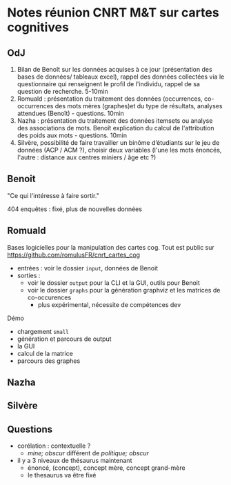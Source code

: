 # Notes réunion CNRT M&T sur cartes cognitives

## OdJ

1. Bilan de Benoît sur les données acquises à ce jour (présentation des bases de données/ tableaux excel), rappel des données collectées via le questionnaire qui renseignent le profil de l'individu, rappel de sa question de recherche. 5-10min
2. Romuald : présentation du traitement des données (occurrences, co-occurrences des mots mères (graphes)et du type de résultats, analyses attendues (Benoît) - questions. 10min
3. Nazha : présentation du traitement des données itemsets ou analyse des associations de mots. Benoît explication du calcul de l'attribution des poids aux mots - questions. 10min
4. Silvère, possibilité de faire travailler un binôme d’étudiants sur le jeu de données (ACP / ACM ?), choisir deux variables (l'une les mots énoncés, l'autre : distance aux centres miniers / âge etc ?)

## Benoit

"Ce qui l'intéresse à faire sortir."

404 enquêtes : fixé, plus de nouvelles données

## Romuald

Bases logicielles pour la manipulation des cartes cog.
Tout est public sur <https://github.com/romulusFR/cnrt_cartes_cog>

- entrées : voir le dossier `input`, données de Benoit
- sorties :
  - voir le dossier `output` pour la CLI et la GUI, outils pour Benoit
  - voir le dossier `graphs` pour la génération graphviz et les matrices de co-occurences
    - plus expérimental, nécessite de compétences dev

Démo

- chargement `small`
- génération et parcours de output
- la GUI
- calcul de la matrice
- parcours des graphes

## Nazha

## Silvère

## Questions

- corélation : contextuelle ?
  - _mine; obscur_ différent de _politique; obscur_
- il y a 3 niveaux de thésaurus maintenant
  - énoncé, (concept), concept mère, concept grand-mère
  - le thesaurus va être fixé